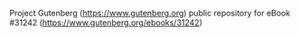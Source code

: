 Project Gutenberg (https://www.gutenberg.org) public repository for eBook #31242 (https://www.gutenberg.org/ebooks/31242)
